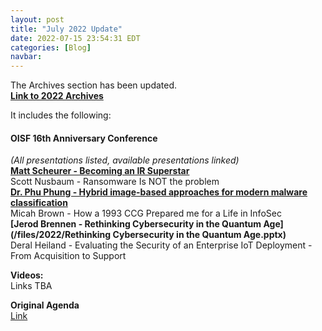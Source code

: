 ```yaml
---
layout: post
title: "July 2022 Update"
date: 2022-07-15 23:54:31 EDT
categories: [Blog]
navbar: 
---
```


The Archives section has been updated.  
**[Link to 2022 Archives](/archives/#2022)** 


It includes the following:

#### OISF 16th Anniversary Conference 
 
*(All presentations listed, available presentations linked)*  
**[Matt Scheurer - Becoming an IR Superstar](/files/2022/Becoming_an_IR_Superstar.pdf)**  
Scott Nusbaum - Ransomware Is NOT the problem  
**[Dr. Phu Phung - Hybrid image-based approaches for modern malware classification](/files/2022/Phung-OISF22.pptx)**  
Micah Brown - How a 1993 CCG Prepared me for a Life in InfoSec  
**[Jerod Brennen - Rethinking Cybersecurity in the Quantum Age](/files/2022/Rethinking Cybersecurity in the Quantum Age.pptx)**  
Deral Heiland - Evaluating the Security of an Enterprise IoT Deployment - From Acquisition to Support  

**Videos:**   
Links TBA  

**Original Agenda**  
[Link](https://www.ohioinfosec.org/2022/07/09/agenda/)  
